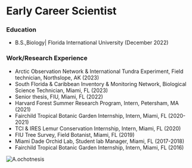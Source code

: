 # Early Career Scientist 

### Education 
* B.S.,Biology| Florida International University (December 2022)

### Work/Research Experience 
* Arctic Observation Network & International Tundra Experiment, Field technician, Northslope, AK (2023)
* South Florida & Caribbean Inventory & Monitoring Network, Biological Science Technician, Miami, FL (2023)
* Senior thesis, FIU, Miami, FL (2022)
* Harvard Forest Summer Research Program, Intern, Petersham, MA (2021)
* Fairchild Tropical Botanic Garden Internship, Intern, Miami, FL (2020-2021)
* TCI & IRES Lemur Conservation Internship, Intern, Miami, FL	(2020)
* FIU Tree Survey, Field Botanist, Miami, FL (2019)
* Miami Dade Orchid Lab, Student lab Manager, Miami, FL (2017-2018)
* Fairchild Tropical Botanic Garden Internship, Intern, Miami, FL	(2016)


![A.ochotnesis](assests/img/Androsace_ochotensis.HEIC)

